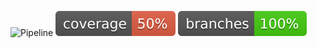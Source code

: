 ![Pipeline](https://github.com/Mzk-Ali/M2I_JAVA_DEVOPS_API_REST/actions/workflows/ci.yml/badge.svg)
![Code Coverage](https://github.com/Mzk-Ali/M2I_JAVA_DEVOPS_API_REST/blob/master/.github/badges/jacoco.svg)
![Branche Coverage](https://github.com/Mzk-Ali/M2I_JAVA_DEVOPS_API_REST/blob/master/.github/badges/branches.svg)
